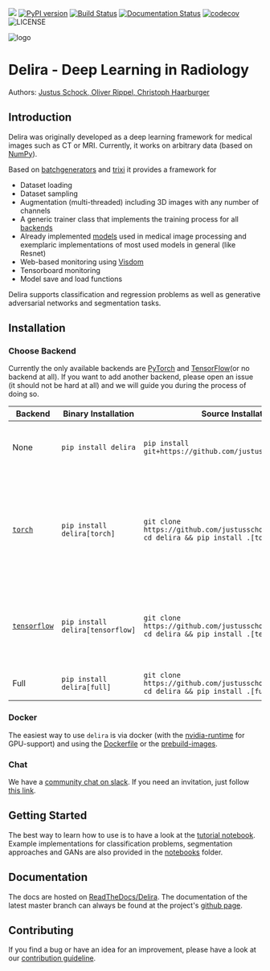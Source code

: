 [<img src="https://img.shields.io/badge/chat-slack%20channel-75BBC4.svg">](https://join.slack.com/t/deliradev/shared_invite/enQtNjI1MjA4MjQzMzQ2LTUzNTQ0MjQyNjJjNzgyODczY2Y1YjYxNjA3ZmQ0MGFhODhkYzQ4M2RjMGM1YWM3YWU5MDM0ZjdiNTQ4MmQ0ZDk)
[![PyPI version](https://badge.fury.io/py/delira.svg)](https://badge.fury.io/py/delira) [![Build Status](https://travis-ci.com/justusschock/delira.svg?branch=master)](https://travis-ci.com/justusschock/delira) [![Documentation Status](https://readthedocs.org/projects/delira/badge/?version=master)](https://delira.readthedocs.io/en/master/?badge=master) [![codecov](https://codecov.io/gh/justusschock/delira/branch/master/graph/badge.svg)](https://codecov.io/gh/justusschock/delira)
![LICENSE](https://img.shields.io/github/license/justusschock/delira.svg)

![logo](docs/_static/logo/delira.svg "delira - Deep Learning in Radiology")

# Delira - Deep Learning in Radiology
Authors: [Justus Schock, Oliver Rippel, Christoph Haarburger](AUTHORS.rst)

## Introduction
Delira was originally developed as a deep learning framework for medical images such as CT or MRI. Currently, it works on arbitrary data (based on [NumPy](http://www.numpy.org/)). 

Based on [batchgenerators](https://github.com/MIC-DKFZ/batchgenerators) and [trixi](https://github.com/MIC-DKFZ/trixi) it provides a framework for
* Dataset loading
* Dataset sampling
* Augmentation (multi-threaded) including 3D images with any number of channels
* A generic trainer class that implements the training process for all [backends](#choose-backend)
* Already implemented [models](delira/models) used in medical image processing and exemplaric implementations of most used models in general (like Resnet)
* Web-based monitoring using [Visdom](https://github.com/facebookresearch/visdom)
* Tensorboard monitoring
* Model save and load functions

Delira supports classification and regression problems as well as generative adversarial networks and segmentation tasks.

## Installation

### Choose Backend

Currently the only available backends are [PyTorch](https://pytorch.org) and [TensorFlow](https://tensorflow.org)(or no backend at all). If you want to add another backend, please open an issue (it should not be hard at all) and we will guide you during the process of doing so.

| Backend                        | Binary Installation         | Source Installation                                                                         | Notes                                                                                                                                                 |
|---------------------------------------------|-----------------------------|---------------------------------------------------------------------------------------------|-------------------------------------------------------------------------------------------------------------------------------------------------------|
| None                                        | `pip install delira`        | `pip install git+https://github.com/justusschock/delira.git`                                | Training not possible if backend is not installed separately                                                                                          |
| [`torch`](https://pytorch.org)              | `pip install delira[torch]` | `git clone https://github.com/justusschock/delira.git && cd delira && pip install .[torch]` | `delira` with `torch` backend supports mixed-precision training via [NVIDIA/apex](https://github.com/NVIDIA/apex.git) (must be installed separately). | 
| [`tensorflow`](https://www.tensorflow.org/) | `pip install delira[tensorflow]` | `git clone https://github.com/justusschock/delira.git && cd delira && pip install .[tensorflow]` | the `tensorflow` backend is still very experimental and lacks some [features](https://github.com/justusschock/delira/issues/47) |
| Full                                        | `pip install delira[full]`  | `git clone https://github.com/justusschock/delira.git && cd delira && pip install .[full]`  | All backends will be installed.                                                                                                                   |

### Docker
The easiest way to use `delira` is via docker (with the [nvidia-runtime](https://github.com/NVIDIA/nvidia-docker) for GPU-support) and using the [Dockerfile](docker/Dockerfile) or the [prebuild-images](https://cloud.docker.com/u/justusschock/repository/docker/justusschock/delira).

### Chat
We have a [community chat on slack](https://deliradev.slack.com). If you need an invitation, just follow [this link](https://join.slack.com/t/deliradev/shared_invite/enQtNjI1MjA4MjQzMzQ2LTUzNTQ0MjQyNjJjNzgyODczY2Y1YjYxNjA3ZmQ0MGFhODhkYzQ4M2RjMGM1YWM3YWU5MDM0ZjdiNTQ4MmQ0ZDk).

## Getting Started
The best way to learn how to use is to have a look at the [tutorial notebook](notebooks/tutorial_delira.ipynb).
Example implementations for classification problems, segmentation approaches and GANs are also provided in the [notebooks](notebooks) folder.

## Documentation
The docs are hosted on [ReadTheDocs/Delira](https://delira.rtfd.io).
The documentation of the latest master branch can always be found at the project's [github page](https://justusschock.github.io/delira/).

## Contributing
If you find a bug or have an idea for an improvement, please have a look at our [contribution guideline](CONTRIBUTING.md).

